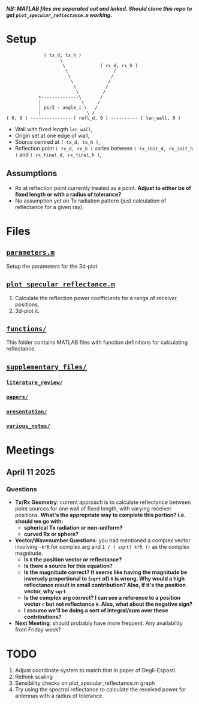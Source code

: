 ***NB: MATLAB files are separated out and linked. Should clone this repo to get `plot_specular_reflectance.m` working.***
# Setup

                  ( tx_d, tx_h )                                              
                        \                                                
                         \             ( rx_d, rx_h )                  
                          \                 /                           
                           \               /                            
                            \             /                             
                             \           /                              
                              \         /                               
                +--------------\       /                                
                |               \     /                                 
                | pi/2 - angle_i \   /                                  
                |                 \ /                                   
    ( 0, 0 ) --------------- ( refl_d, 0 ) ---------- ( len_wall, 0 )

* Wall with fixed length `len_wall`,
* Origin set at one edge of wall,
* Source centred at `( tx_d, tx_h )`,
* Reflection point `( rx_d, rx_h )` varies between `( rx_init_d, rx_init_h )` and `( rx_final_d, rx_final_h )`,
## Assumptions
* Rx at reflection point currently treated as a point. **Adjust to either be of fixed length or with a radius of tolerance?**
* No assumption yet on Tx radiation pattern (just calculation of reflectance for a given ray).

# Files
## [`parameters.m`](https://github.com/AndyWhelan/DCU-Project-2025/blob/main/parameters.m)
Setup the parameters for the 3d-plot

## [`plot_specular_reflectance.m`](https://github.com/AndyWhelan/DCU-Project-2025/blob/main/plot_specular_reflectance.m)
1. Calculate the reflection power coefficients for a range of receiver positions,
2. 3d-plot it.

## [`functions/`](https://github.com/AndyWhelan/DCU-Project-2025/blob/main/functions/)
This folder contains MATLAB files with function definitions for calculating reflectance.

## [`supplementary_files/`](https://github.com/AndyWhelan/DCU-Project-2025/blob/main/supplementary_files/)
### [`literature_review/`](https://github.com/AndyWhelan/DCU-Project-2025/tree/main/supplementary_files/literature_review)
### [`papers/`](https://github.com/AndyWhelan/DCU-Project-2025/tree/main/supplementary_files/papers)
### [`presentation/`](https://github.com/AndyWhelan/DCU-Project-2025/tree/main/supplementary_files/presentation)
### [`various_notes/`](https://github.com/AndyWhelan/DCU-Project-2025/tree/main/supplementary_files/various_notes)

# Meetings

## April 11 2025

### Questions

* **Tx/Rx Geometry**: current approach is to calculate reflectance between point sources for one wall of fixed length, with varying receiver positions. **What's the appropriate way to complete this portion? i.e. should we go with:**
    * **spherical Tx radiation or non-uniform?**
    * **curved Rx or sphere?**
* **Vector/Wavenumber Questions**: you had mentioned a complex vector involving `-k*R` for complex arg and `1 / ( sqrt( k*R ))` as the complex magnitude.
    * **Is `R` the position vector or reflectance?**
    * **Is there a source for this equation?**
    * **Is the magnitude correct? It seems like having the magnitude be inversely proportional to (`sqrt` of) `R` is wrong. Why would a high reflectance result in small contribution? Also, if it's the position vector, why `sqrt`**
    * **Is the complex arg correct? I can see a reference to a position vector `r` but not reflectance `R`. Also, what about the negative sign?**
    * **I assume we'll be doing a sort of integral/sum over these contributions?**
* **Next Meeting**: should probably have more frequent. Any availability from Friday week?

# TODO
1. Adjust coordinate system to match that in paper of Degli-Esposti.
2. Rethink scaling
3. Sensibility checks on plot_specular_reflectance.m graph
4. Try using the spectral reflectance to calculate the received power for antennas with a radius of tolerance.
